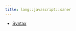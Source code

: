 ```yaml
---
title: lang::javascript::saner
---
```



* [Syntax](../../../../Library/lang/javascript/saner/Syntax.md)